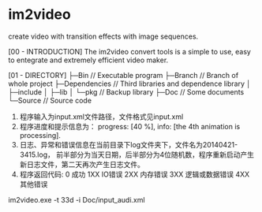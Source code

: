 im2video
========

create video with transition effects with image sequences.

[00 - INTRODUCTION]
The im2video convert tools is a simple to use, easy to entegrate
and extremely efficient video maker.

[01 - DIRECTORY]
├─Bin                   // Executable program
├─Branch                // Branch of whole project
├─Dependencies          // Third libraries and dependence library
│  ├─include
│  ├─lib
│  └─pkg                // Backup library
├─Doc                   // Some documents
└─Source                // Source code


1.  程序输入为input.xml文件路径，文件格式见input.xml
2.  程序进度和提示信息为： progress: [40 %], info: [the 4th animation is processing].
3.  日志、异常和错误信息在当前目录下log文件夹下，文件名为20140421-3415.log，
    前半部分为当天日期，后半部分为4位随机数，程序重新启动产生新日志文件，第二天再次产生日志文件。
4.  程序返回代码:
        0           成功
        1XX         IO错误
        2XX         内存错误
        3XX         逻辑或数据错误
        4XX         其他错误


im2video.exe -t 33d -i Doc/input_audi.xml